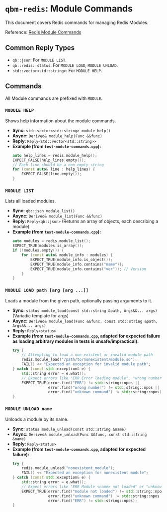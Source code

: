 # `qbm-redis`: Module Commands

This document covers Redis commands for managing Redis Modules.

Reference: [Redis Module Commands](https://redis.io/commands/?group=module)

## Common Reply Types

*   `qb::json`: For `MODULE LIST`.
*   `qb::redis::status`: For `MODULE LOAD`, `MODULE UNLOAD`.
*   `std::vector<std::string>`: For `MODULE HELP`.

## Commands

All Module commands are prefixed with `MODULE`.

### `MODULE HELP`

Shows help information about the module commands.

*   **Sync:** `std::vector<std::string> module_help()`
*   **Async:** `Derived& module_help(Func &&func)`
*   **Reply:** `Reply<std::vector<std::string>>`
*   **Example (from `test-module-commands.cpp`):**
    ```cpp
    auto help_lines = redis.module_help();
    EXPECT_FALSE(help_lines.empty());
    // Each line should be a non-empty string
    for (const auto& line : help_lines) {
        EXPECT_FALSE(line.empty());
    }
    ```

### `MODULE LIST`

Lists all loaded modules.

*   **Sync:** `qb::json module_list()`
*   **Async:** `Derived& module_list(Func &&func)`
*   **Reply:** `Reply<qb::json>` (Returns an array of objects, each describing a module)
*   **Example (from `test-module-commands.cpp`):**
    ```cpp
    auto modules = redis.module_list();
    EXPECT_TRUE(modules.is_array());
    if (!modules.empty()) {
        for (const auto& module_info : modules) {
            EXPECT_TRUE(module_info.is_object());
            EXPECT_TRUE(module_info.contains("name"));
            EXPECT_TRUE(module_info.contains("ver")); // Version
        }
    }
    ```

### `MODULE LOAD path [arg [arg ...]]`

Loads a module from the given path, optionally passing arguments to it.

*   **Sync:** `status module_load(const std::string &path, Args&&... args)` (Variadic template for args)
*   **Async:** `Derived& module_load(Func &&func, const std::string &path, Args&&... args)`
*   **Reply:** `Reply<status>`
*   **Example (from `test-module-commands.cpp`, adapted for expected failure as loading arbitrary modules in tests is unsafe/impractical):**
    ```cpp
    try {
        // Attempting to load a non-existent or invalid module path
        redis.module_load("/path/to/nonexistent/module.so");
        FAIL() << "Expected an exception for invalid module path";
    } catch (const std::exception& e) {
        std::string error = e.what();
        // Expect errors like "ERR Error loading module", "wrong number of arguments", or "unknown command"
        EXPECT_TRUE(error.find("ERR") != std::string::npos || 
                    error.find("wrong number") != std::string::npos ||
                    error.find("unknown command") != std::string::npos);
    }
    ```

### `MODULE UNLOAD name`

Unloads a module by its name.

*   **Sync:** `status module_unload(const std::string &name)`
*   **Async:** `Derived& module_unload(Func &&func, const std::string &name)`
*   **Reply:** `Reply<status>`
*   **Example (from `test-module-commands.cpp`, adapted for expected failure):**
    ```cpp
    try {
        redis.module_unload("nonexistent_module");
        FAIL() << "Expected an exception for nonexistent module";
    } catch (const std::exception& e) {
        std::string error = e.what();
        // Expect errors like "ERR Module <name> not loaded" or "unknown command"
        EXPECT_TRUE(error.find("module not loaded") != std::string::npos || 
                    error.find("unknown command") != std::string::npos ||
                    error.find("ERR") != std::string::npos);
    }
    ``` 